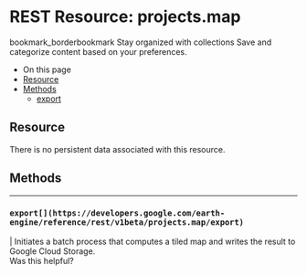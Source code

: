 
#  REST Resource: projects.map
bookmark_borderbookmark Stay organized with collections  Save and categorize content based on your preferences.
  * On this page
  * [Resource](https://developers.google.com/earth-engine/reference/rest/v1beta/projects.map#resource)
  * [Methods](https://developers.google.com/earth-engine/reference/rest/v1beta/projects.map#methods)
    * [export](https://developers.google.com/earth-engine/reference/rest/v1beta/projects.map#export)


## Resource
There is no persistent data associated with this resource.
## Methods  
---  
### `export[](https://developers.google.com/earth-engine/reference/rest/v1beta/projects.map/export)`
|  Initiates a batch process that computes a tiled map and writes the result to Google Cloud Storage.  
Was this helpful?
